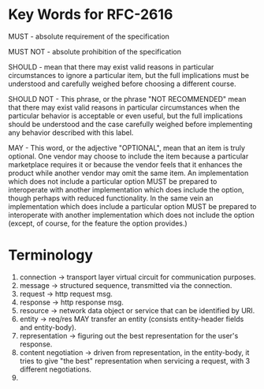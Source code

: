 # Key Words for RFC-2616

MUST - absolute requirement of the specification

MUST NOT - absolute prohibition of the specification

SHOULD - mean that there
         may exist valid reasons in particular circumstances to ignore a
         particular item, but the full implications must be understood and
         carefully weighed before choosing a different course.

SHOULD NOT - This phrase, or the phrase "NOT RECOMMENDED" mean that
             there may exist valid reasons in particular circumstances when the
             particular behavior is acceptable or even useful, but the full
             implications should be understood and the case carefully weighed
             before implementing any behavior described with this label.

MAY - This word, or the adjective "OPTIONAL", mean that an item is
             truly optional. One vendor may choose to include the item because a
             particular marketplace requires it or because the vendor feels that
             it enhances the product while another vendor may omit the same item.
             An implementation which does not include a particular option MUST be
             prepared to interoperate with another implementation which does
             include the option, though perhaps with reduced functionality. In the
             same vein an implementation which does include a particular option
             MUST be prepared to interoperate with another implementation which
             does not include the option (except, of course, for the feature the
             option provides.)

# Terminology

1. connection -> transport layer virtual circuit for communication purposes.
2. message -> structured sequence, transmitted via the connection.
3. request -> http request msg.
4. response -> http response msg.
5. resource -> network data object or service that can be identified by URI.
6. entity -> req/res MAY transfer an entity (consists entity-header fields and entity-body).
7. representation -> figuring out the best representation for the user's response.
8. content negotiation -> driven from representation, in the entity-body, it tries to give "the best" representation when servicing 
a request, with 3 different negotiations.
9. 